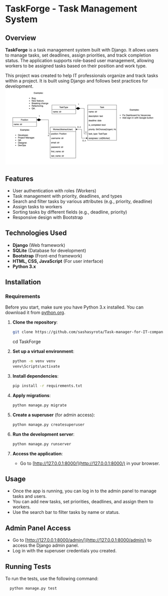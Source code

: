 # TaskForge - Task Management System

## Overview

**TaskForge** is a task management system built with Django. It allows users to manage tasks, set deadlines, assign priorities, and track completion status. The application supports role-based user management, allowing workers to be assigned tasks based on their position and work type.

This project was created to help IT professionals organize and track tasks within a project. It is built using Django and follows best practices for development.
![img_1.png](img_1.png)

## Features

- User authentication with roles (Workers)
- Task management with priority, deadlines, and types
- Search and filter tasks by various attributes (e.g., priority, deadline)
- Assign tasks to workers
- Sorting tasks by different fields (e.g., deadline, priority)
- Responsive design with Bootstrap

## Technologies Used

- **Django** (Web framework)
- **SQLite** (Database for development)
- **Bootstrap** (Front-end framework)
- **HTML, CSS, JavaScript** (For user interface)
- **Python 3.x**

## Installation

### Requirements

Before you start, make sure you have Python 3.x installed. You can download it from [python.org](https://www.python.org/downloads/).

1. **Clone the repository**:
    ```bash
    git clone https://github.com/sashasyrota/Task-manager-for-IT-companies-TaskForge-.git
    ```
    cd TaskForge
2. **Set up a virtual environment**:
    ```bash
    python -m venv venv
    venv\Scripts\activate
    ```

3. **Install dependencies**:
    ```bash
    pip install -r requirements.txt
    ```

4. **Apply migrations**:
    ```bash
    python manage.py migrate
    ```

5. **Create a superuser** (for admin access):
    ```bash
    python manage.py createsuperuser
    ```

6. **Run the development server**:
    ```bash
    python manage.py runserver
    ```

7. **Access the application**:
    - Go to [http://127.0.0.1:8000/](http://127.0.0.1:8000/) in your browser.

## Usage

- Once the app is running, you can log in to the admin panel to manage tasks and users.
- You can add new tasks, set priorities, deadlines, and assign them to workers.
- Use the search bar to filter tasks by name or status.

## Admin Panel Access

- Go to [http://127.0.0.1:8000/admin/](http://127.0.0.1:8000/admin/) to access the Django admin panel.
- Log in with the superuser credentials you created.

## Running Tests

To run the tests, use the following command:

```bash
  python manage.py test